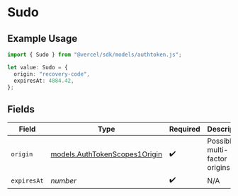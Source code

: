 # Sudo

## Example Usage

```typescript
import { Sudo } from "@vercel/sdk/models/authtoken.js";

let value: Sudo = {
  origin: "recovery-code",
  expiresAt: 4884.42,
};
```

## Fields

| Field                                                                | Type                                                                 | Required                                                             | Description                                                          |
| -------------------------------------------------------------------- | -------------------------------------------------------------------- | -------------------------------------------------------------------- | -------------------------------------------------------------------- |
| `origin`                                                             | [models.AuthTokenScopes1Origin](../models/authtokenscopes1origin.md) | :heavy_check_mark:                                                   | Possible multi-factor origins                                        |
| `expiresAt`                                                          | *number*                                                             | :heavy_check_mark:                                                   | N/A                                                                  |